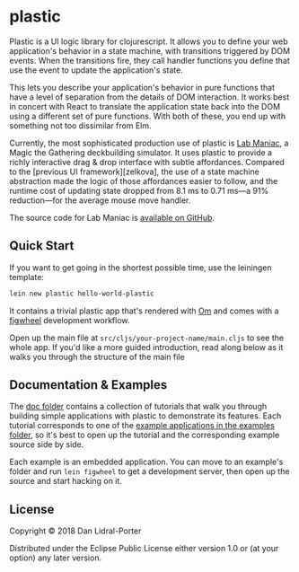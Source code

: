 # plastic

Plastic is a UI logic library for clojurescript.
It allows you to define your web application's behavior in a state machine, with transitions triggered by DOM events.
When the transitions fire, they call handler functions you define that use the event to update the application's state.

This lets you describe your application's behavior in pure functions that have a level of separation from the details of DOM interaction.
It works best in concert with React to translate the application state back into the DOM using a different set of pure functions.
With both of these, you end up with something not too dissimilar from Elm.

Currently, the most sophisticated production use of plastic is [Lab Maniac][lab-maniac], a Magic the Gathering deckbuilding simulator.
It uses plastic to provide a richly interactive drag & drop interface with subtle affordances.
Compared to the [previous UI framework][zelkova], the use of a state machine abstraction made the logic of those affordances easier to follow, and the runtime cost of updating state dropped from 8.1 ms to 0.71 ms&mdash;a 91% reduction&mdash;for the average mouse move handler.

The source code for Lab Maniac is [available on GitHub][lab-maniac-source].

[lab-maniac]: http://labmaniac.com
[lab-maniac-source]: https://github.com/aperiodic/arcane-lab

## Quick Start

If you want to get going in the shortest possible time, use the leiningen template:
```clj
lein new plastic hello-world-plastic
```
It contains a trivial plastic app that's rendered with [Om][om] and comes with a [figwheel][figwheel] development workflow.

[om]: https://github.com
[figwheel]: https://github.com/bhauman/lein-figwheel

Open up the main file at `src/cljs/your-project-name/main.cljs` to see the whole app.
If you'd like a more guided introduction, read along below as it walks you through the structure of the main file

## Documentation & Examples

The [doc folder][doc] contains a collection of tutorials that walk you through building simple applications with plastic to demonstrate its features.
Each tutorial corresponds to one of the [example applications in the examples folder][examples], so it's best to open up the tutorial and the corresponding example source side by side.

Each example is an embedded application.
You can move to an example's folder and run `lein figwheel` to get a development server, then open up the source and start hacking on it.

[doc]: ./doc
[examples]: ./examples

## License

Copyright © 2018 Dan Lidral-Porter

Distributed under the Eclipse Public License either version 1.0 or (at
your option) any later version.
